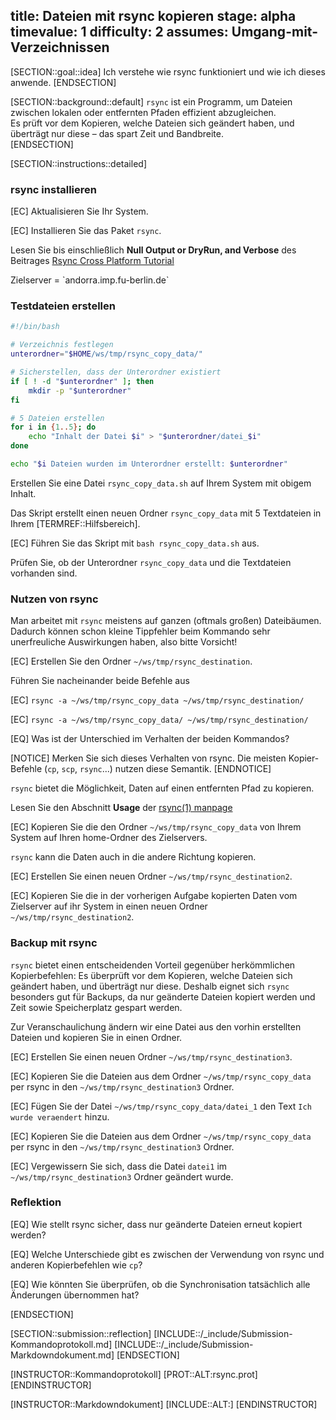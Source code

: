 title: Dateien mit rsync kopieren
stage: alpha
timevalue: 1
difficulty: 2
assumes: Umgang-mit-Verzeichnissen
---
[SECTION::goal::idea]
Ich verstehe wie rsync funktioniert und wie ich dieses anwende.
[ENDSECTION]

[SECTION::background::default]
`rsync` ist ein Programm, um Dateien zwischen lokalen oder entfernten Pfaden
effizient abzugleichen.  
Es prüft vor dem Kopieren, welche Dateien sich geändert haben, und überträgt nur
diese – das spart Zeit und Bandbreite.  
[ENDSECTION]

[SECTION::instructions::detailed]

### rsync installieren

[EC] Aktualisieren Sie Ihr System.

[EC] Installieren Sie das Paket `rsync`.

Lesen Sie bis einschließlich **Null Output or DryRun, and Verbose** des Beitrages
[Rsync Cross Platform Tutorial](https://www.linode.com/docs/guides/rsync-cross-platform-tutorial/)

<replacement id='rsync-targetserver'>
Zielserver = `andorra.imp.fu-berlin.de`
</replacement>

### Testdateien erstellen

```bash
#!/bin/bash

# Verzeichnis festlegen
unterordner="$HOME/ws/tmp/rsync_copy_data/"

# Sicherstellen, dass der Unterordner existiert
if [ ! -d "$unterordner" ]; then
    mkdir -p "$unterordner"
fi

# 5 Dateien erstellen
for i in {1..5}; do
    echo "Inhalt der Datei $i" > "$unterordner/datei_$i"
done

echo "$i Dateien wurden im Unterordner erstellt: $unterordner"
```

Erstellen Sie eine Datei `rsync_copy_data.sh` auf Ihrem System mit obigem Inhalt.

Das Skript erstellt einen neuen Ordner `rsync_copy_data` mit 5 Textdateien in Ihrem [TERMREF::Hilfsbereich].

[EC] Führen Sie das Skript mit `bash rsync_copy_data.sh` aus.

Prüfen Sie, ob der Unterordner `rsync_copy_data` und die Textdateien vorhanden sind.


### Nutzen von rsync

Man arbeitet mit `rsync` meistens auf ganzen (oftmals großen) Dateibäumen.
Dadurch können schon kleine Tippfehler beim Kommando sehr unerfreuliche Auswirkungen haben,
also bitte Vorsicht!

[EC] Erstellen Sie den Ordner `~/ws/tmp/rsync_destination`.

Führen Sie nacheinander beide Befehle aus  

[EC] `rsync -a ~/ws/tmp/rsync_copy_data ~/ws/tmp/rsync_destination/`  

[EC] `rsync -a ~/ws/tmp/rsync_copy_data/ ~/ws/tmp/rsync_destination/`

[EQ] Was ist der Unterschied im Verhalten der beiden Kommandos?

[NOTICE]
Merken Sie sich dieses Verhalten von rsync. Die meisten Kopier-Befehle (`cp`, `scp`, `rsync`...) 
nutzen diese Semantik.
[ENDNOTICE]

`rsync` bietet die Möglichkeit, Daten auf einen entfernten Pfad zu kopieren.

Lesen Sie den Abschnitt **Usage** der 
[rsync(1) manpage](https://manpages.debian.org/stable/rsync/rsync.1.en.html)

[EC] Kopieren Sie die den Ordner `~/ws/tmp/rsync_copy_data` von Ihrem System auf Ihren 
home-Ordner des Zielservers.

`rsync` kann die Daten auch in die andere Richtung kopieren.

[EC] Erstellen Sie einen neuen Ordner `~/ws/tmp/rsync_destination2`.

[EC] Kopieren Sie die in der vorherigen Aufgabe kopierten Daten vom Zielserver auf ihr System in 
einen neuen Ordner `~/ws/tmp/rsync_destination2`.

### Backup mit rsync

`rsync` bietet einen entscheidenden Vorteil gegenüber herkömmlichen Kopierbefehlen: Es überprüft vor
dem Kopieren, welche Dateien sich geändert haben, und überträgt nur diese. Deshalb eignet sich
`rsync` besonders gut für Backups, da nur geänderte Dateien kopiert werden und Zeit sowie
Speicherplatz gespart werden.

Zur Veranschaulichung ändern wir eine Datei aus den vorhin erstellten Dateien und kopieren Sie in 
einen Ordner.

[EC] Erstellen Sie einen neuen Ordner `~/ws/tmp/rsync_destination3`.

[EC] Kopieren Sie die Dateien aus dem Ordner `~/ws/tmp/rsync_copy_data` per rsync in den 
`~/ws/tmp/rsync_destination3` Ordner.

[EC] Fügen Sie der Datei `~/ws/tmp/rsync_copy_data/datei_1` den Text `Ich wurde veraendert` 
hinzu.

[EC] Kopieren Sie die Dateien aus dem Ordner `~/ws/tmp/rsync_copy_data` per rsync in den 
`~/ws/tmp/rsync_destination3` Ordner.

[EC] Vergewissern Sie sich, dass die Datei `datei1` im `~/ws/tmp/rsync_destination3` Ordner geändert wurde.

### Reflektion

[EQ] Wie stellt rsync sicher, dass nur geänderte Dateien erneut kopiert werden?

[EQ] Welche Unterschiede gibt es zwischen der Verwendung von rsync und anderen Kopierbefehlen wie `cp`?

[EQ] Wie könnten Sie überprüfen, ob die Synchronisation tatsächlich alle Änderungen übernommen hat?


[ENDSECTION]

[SECTION::submission::reflection]
[INCLUDE::/_include/Submission-Kommandoprotokoll.md]
[INCLUDE::/_include/Submission-Markdowndokument.md]
[ENDSECTION]

[INSTRUCTOR::Kommandoprotokoll]
[PROT::ALT:rsync.prot]
[ENDINSTRUCTOR]

[INSTRUCTOR::Markdowndokument]
[INCLUDE::ALT:]
[ENDINSTRUCTOR]